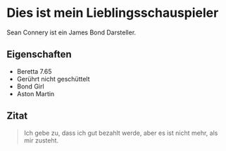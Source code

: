 # Dies ist mein Lieblingsschauspieler
Sean Connery ist ein James Bond Darsteller.
## Eigenschaften
* Beretta 7.65
* Gerührt nicht geschüttelt
* Bond Girl
* Aston Martin
## Zitat
> Ich gebe zu, dass ich gut bezahlt werde, aber es ist nicht 
> mehr, als mir zusteht.

